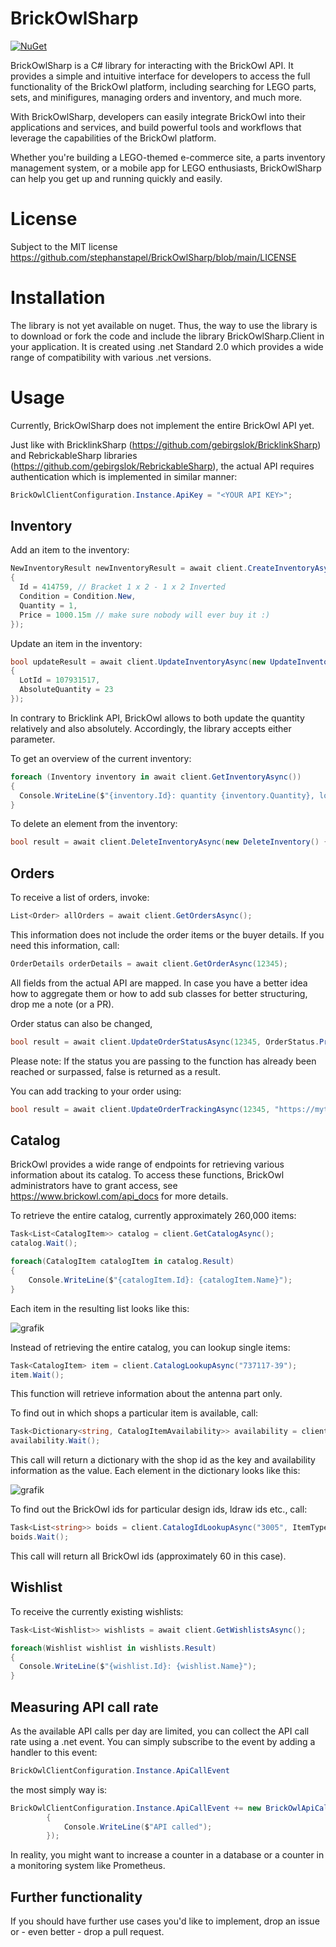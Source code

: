 # BrickOwlSharp
[![NuGet](https://img.shields.io/nuget/v/BrickOwlSharp.Client?color=blue)](https://www.nuget.org/packages/BrickOwlSharp.Client/1.0.0)


BrickOwlSharp is a C# library for interacting with the BrickOwl API. It provides a simple and intuitive interface for developers to access the full functionality of the BrickOwl platform, including searching for LEGO parts, sets, and minifigures, managing orders and inventory, and much more.

With BrickOwlSharp, developers can easily integrate BrickOwl into their applications and services, and build powerful tools and workflows that leverage the capabilities of the BrickOwl platform.

Whether you're building a LEGO-themed e-commerce site, a parts inventory management system, or a mobile app for LEGO enthusiasts, BrickOwlSharp can help you get up and running quickly and easily.

# License
Subject to the MIT license https://github.com/stephanstapel/BrickOwlSharp/blob/main/LICENSE

# Installation
The library is not yet available on nuget. Thus, the way to use the library is to download or fork the code and include the library BrickOwlSharp.Client in your application. It is created using .net Standard 2.0 which provides a wide range of compatibility with various .net versions.

# Usage
Currently, BrickOwlSharp does not implement the entire BrickOwl API yet.

Just like with BricklinkSharp (https://github.com/gebirgslok/BricklinkSharp) and RebrickableSharp libraries (https://github.com/gebirgslok/RebrickableSharp), the actual API requires authentication which is implemented in similar manner:

```C#
BrickOwlClientConfiguration.Instance.ApiKey = "<YOUR API KEY>";
```

## Inventory
Add an item to the inventory:

```C#
NewInventoryResult newInventoryResult = await client.CreateInventoryAsync(new NewInventory()
{
  Id = 414759, // Bracket 1 x 2 - 1 x 2 Inverted
  Condition = Condition.New,
  Quantity = 1,
  Price = 1000.15m // make sure nobody will ever buy it :)
});
```

Update an item in the inventory:

```C#
bool updateResult = await client.UpdateInventoryAsync(new UpdateInventory()
{
  LotId = 107931517,
  AbsoluteQuantity = 23                
}); 
```
In contrary to Bricklink API, BrickOwl allows to both update the quantity relatively and also absolutely. Accordingly, the library accepts either parameter.

To get an overview of the current inventory:

```C#
foreach (Inventory inventory in await client.GetInventoryAsync())
{
  Console.WriteLine($"{inventory.Id}: quantity {inventory.Quantity}, lot id: {inventory.LotId}");
}
```

To delete an element from the inventory:

```C#
bool result = await client.DeleteInventoryAsync(new DeleteInventory() { LotId = 107931627 });
```

## Orders
To receive a list of orders, invoke:
```C#
List<Order> allOrders = await client.GetOrdersAsync();
```

This information does not include the order items or the buyer details. If you need this information, call:

```C#
OrderDetails orderDetails = await client.GetOrderAsync(12345);
```

All  fields from the actual API are mapped. In case you have a better idea how to aggregate them or how to add sub classes for better structuring, drop me a note (or a PR).

Order status can also be changed, 

```C#
bool result = await client.UpdateOrderStatusAsync(12345, OrderStatus.Processed);
```

Please note: If the status you are passing to the function has already been reached or surpassed, false is returned as a result.

You can add tracking to your order using:

```C#
bool result = await client.UpdateOrderTrackingAsync(12345, "https://mytrackinurl.carrier.com");
```

## Catalog
BrickOwl provides a wide range of endpoints for retrieving various information about its catalog.
To access these functions, BrickOwl administrators have to grant access, see https://www.brickowl.com/api_docs for more details.

To retrieve the entire catalog, currently approximately 260,000 items:
```C#
Task<List<CatalogItem>> catalog = client.GetCatalogAsync();
catalog.Wait();

foreach(CatalogItem catalogItem in catalog.Result) 
{
    Console.WriteLine($"{catalogItem.Id}: {catalogItem.Name}");
}
```

Each item in the resulting list looks like this:

![grafik](https://github.com/stephanstapel/BrickOwlSharp/assets/2912080/c4d72358-4de4-4c65-8f18-afbf49085bd9)


Instead of retrieving the entire catalog, you can lookup single items:

```C#
Task<CatalogItem> item = client.CatalogLookupAsync("737117-39");
item.Wait();
```

This function will retrieve information about the antenna part only.

To find out in which shops a particular item is available, call:

```C#
Task<Dictionary<string, CatalogItemAvailability>> availability = client.CatalogAvailabilityAsync("737117-39", "DE");
availability.Wait(); 
```
This call will return a dictionary with the shop id as the key and availability information as the value.
Each element in the dictionary looks like this:

![grafik](https://github.com/stephanstapel/BrickOwlSharp/assets/2912080/2c72340e-46b5-4995-a209-e97de8245da1)


To find out the BrickOwl ids for particular design ids, ldraw ids etc., call:

```C#
Task<List<string>> boids = client.CatalogIdLookupAsync("3005", ItemType.Part, IdType.DesignId); // brick 1x1
boids.Wait();
```

This call will return all BrickOwl ids (approximately 60 in this case).

## Wishlist
To receive the currently existing wishlists:
```C#
Task<List<Wishlist>> wishlists = await client.GetWishlistsAsync();

foreach(Wishlist wishlist in wishlists.Result) 
{
  Console.WriteLine($"{wishlist.Id}: {wishlist.Name}");
}
```

## Measuring API call rate
As the available API calls per day are limited, you can collect the API call rate using a .net event.
You can simply subscribe to the event by adding a handler to this event:

```C#
BrickOwlClientConfiguration.Instance.ApiCallEvent
```

the most simply way is:

```C#
BrickOwlClientConfiguration.Instance.ApiCallEvent += new BrickOwlApiCallDelegate(() =>
        {
            Console.WriteLine($"API called");
        });
```

In reality, you might want to increase a counter in a database or a counter in a monitoring system like Prometheus.

## Further functionality
If you should have further use cases you'd like to implement, drop an issue or - even better - drop a pull request.
